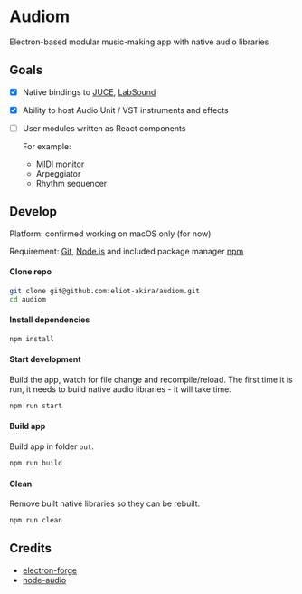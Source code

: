 # Audiom

Electron-based modular music-making app with native audio libraries

## Goals

- [x] Native bindings to [JUCE](https://www.juce.com/), [LabSound](http://labsound.io)
- [x] Ability to host Audio Unit / VST instruments and effects
- [ ] User modules written as React components

  For example:
  - MIDI monitor
  - Arpeggiator
  - Rhythm sequencer

## Develop

Platform: confirmed working on macOS only (for now)

Requirement: [Git](https://git-scm.com/), [Node.js](https://nodejs.org/en/) and included package manager [npm](https://www.npmjs.com/)

#### Clone repo

```sh
git clone git@github.com:eliot-akira/audiom.git
cd audiom
```

#### Install dependencies

```sh
npm install
```

#### Start development

Build the app, watch for file change and recompile/reload. The first time it is run, it needs to build native audio libraries - it will take time.

```sh
npm run start
```

#### Build app

Build app in folder `out`.

```sh
npm run build
```

#### Clean

Remove built native libraries so they can be rebuilt.

```sh
npm run clean
```


## Credits

- [electron-forge](https://github.com/electron-userland/electron-forge)
- [node-audio](https://github.com/ramirezd42/node-audio)
